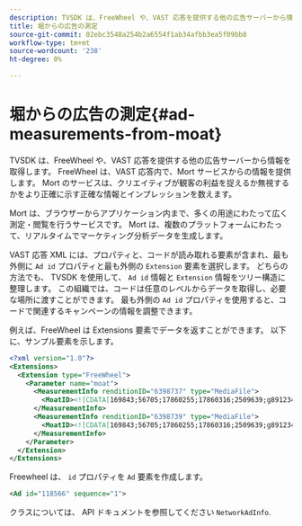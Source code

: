 ```yaml
---
description: TVSDK は、FreeWheel や、VAST 応答を提供する他の広告サーバーから情報を取得します。 FreeWheel は、VAST 応答内で、Mort サービスからの情報を提供します。 Mort のサービスは、クリエイティブが観客の利益を捉えるか無視するかをより正確に示す正確な情報とインプレッションを数えます。
title: 堀からの広告の測定
source-git-commit: 02ebc3548a254b2a6554f1ab34afbb3ea5f09bb8
workflow-type: tm+mt
source-wordcount: '238'
ht-degree: 0%

---
```


# 堀からの広告の測定{#ad-measurements-from-moat}

TVSDK は、FreeWheel や、VAST 応答を提供する他の広告サーバーから情報を取得します。 FreeWheel は、VAST 応答内で、Mort サービスからの情報を提供します。 Mort のサービスは、クリエイティブが観客の利益を捉えるか無視するかをより正確に示す正確な情報とインプレッションを数えます。

Mort は、ブラウザーからアプリケーション内まで、多くの用途にわたって広く測定・閲覧を行うサービスです。 Mort は、複数のプラットフォームにわたって、リアルタイムでマーケティング分析データを生成します。

VAST 応答 XML には、プロパティと、コードが読み取れる要素が含まれ、最も外側に `Ad id` プロパティと最も外側の `Extension` 要素を選択します。 どちらの方法でも、 TVSDK を使用して、 `Ad id` 情報と `Extension` 情報をツリー構造に整理します。 この組織では、コードは任意のレベルからデータを取得し、必要な場所に渡すことができます。 最も外側の `Ad id` プロパティを使用すると、コードで関連するキャンペーンの情報を調整できます。

例えば、FreeWheel は Extensions 要素でデータを返すことができます。 以下に、サンプル要素を示します。

```xml
<?xml version="1.0"?> 
<Extensions> 
  <Extension type="FreeWheel"> 
    <Parameter name="moat"> 
      <MeasurementInfo renditionID="6398737" type="MediaFile"> 
        <MoatID><![CDATA[169843;56705;17860255;17860316;2509639;g8912342;103311138;g436558;530633]]></MoatID> 
      </MeasurementInfo> 
      <MeasurementInfo renditionID="6398739" type="MediaFile"> 
        <MoatID><![CDATA[169843;56705;17860255;17860316;2509639;g8912342;103311138;g436558;530633]]></MoatID> 
      </MeasurementInfo> 
    </Parameter> 
  </Extension> 
</Extensions> 
```

Freewheel は、 `id` プロパティを `Ad` 要素を作成します。

```xml
<Ad id="118566" sequence="1">
```

クラスについては、 API ドキュメントを参照してください `NetworkAdInfo`.
